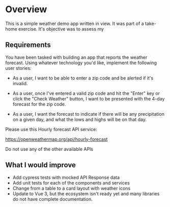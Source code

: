 # Overview

This is a simple weather demo app written in view. It was part of a take-home exercise. It's objective was to assess my

## Requirements

You have been tasked with building an app that reports the weather forecast. Using whatever technology you'd like, implement the following user stories:

- As a user, I want to be able to enter a zip code and be alerted if it's invalid.

- As a user, once I've entered a valid zip code and hit the "Enter" key or click the "Check Weather" button, I want to be presented with the 4-day forecast for the zip code.

- As a user, I want the forecast to indicate if there will be any precipitation on a given day, and what the lows and highs will be on that day.

Please use this Hourly forecast API service:

https://openweathermap.org/api/hourly-forecast

Do not use any of the other available APIs

## What I would improve

- Add cypress tests with mocked API Response data
- Add unit tests for each of the components and services
- Change from a table to a card layout with weather icons
- Update to Vue 3, but the ecosystem isn't ready yet and many libraries do not have complete documentation.
